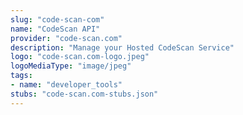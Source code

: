 ```yaml
---
slug: "code-scan-com"
name: "CodeScan API"
provider: "code-scan.com"
description: "Manage your Hosted CodeScan Service"
logo: "code-scan.com-logo.jpeg"
logoMediaType: "image/jpeg"
tags:
- name: "developer_tools"
stubs: "code-scan.com-stubs.json"
---
```

